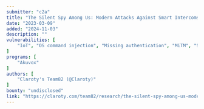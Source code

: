 ```yaml
---
submitter: "c2a"
title: "The Silent Spy Among Us: Modern Attacks Against Smart Intercoms"
date: "2023-03-09"
added: "2024-11-03"
description: ""
vulnerabilities: [
    "IoT", "OS command injection", "Missing authentication", "MiTM", "SIP"
]
programs: [
    "Akuvox"
]
authors: [
    "Claroty's Team82 (@Claroty)"
]
bounty: "undisclosed"
link: "https://claroty.com/team82/research/the-silent-spy-among-us-modern-attacks-against-smart-intercoms"
---
```




